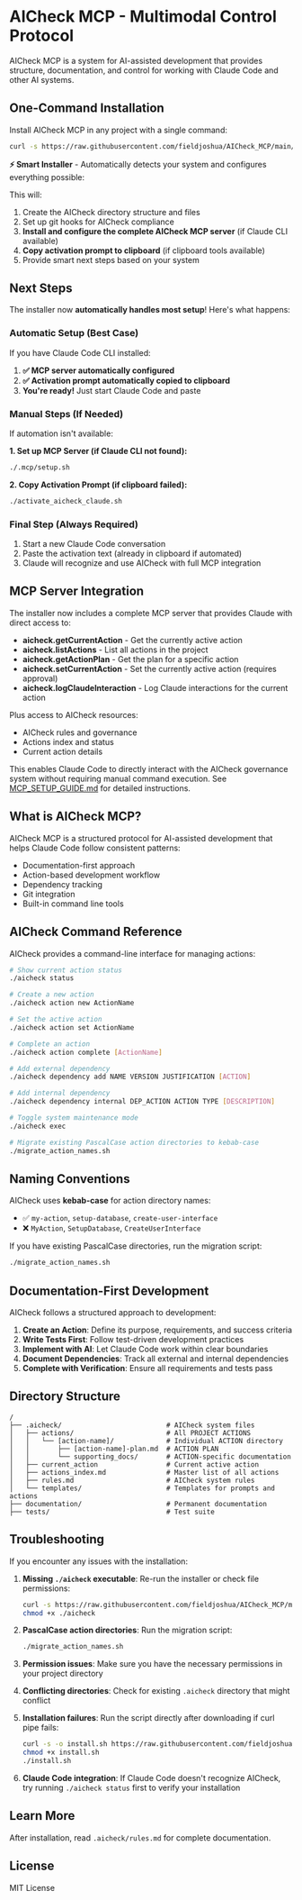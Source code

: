 # AICheck MCP - Multimodal Control Protocol

AICheck MCP is a system for AI-assisted development that provides structure, documentation, and control for working with Claude Code and other AI systems.

## One-Command Installation

Install AICheck MCP in any project with a single command:

```bash
curl -s https://raw.githubusercontent.com/fieldjoshua/AICheck_MCP/main/ultimate_aicheck_installer.sh | bash
```

**⚡ Smart Installer** - Automatically detects your system and configures everything possible:

This will:
1. Create the AICheck directory structure and files
2. Set up git hooks for AICheck compliance
3. **Install and configure the complete AICheck MCP server** (if Claude CLI available)
4. **Copy activation prompt to clipboard** (if clipboard tools available)
5. Provide smart next steps based on your system

## Next Steps

The installer now **automatically handles most setup**! Here's what happens:

### Automatic Setup (Best Case)
If you have Claude Code CLI installed:
1. **✅ MCP server automatically configured**
2. **✅ Activation prompt automatically copied to clipboard**
3. **You're ready!** Just start Claude Code and paste

### Manual Steps (If Needed)
If automation isn't available:

**1. Set up MCP Server (if Claude CLI not found):**
```bash
./.mcp/setup.sh
```

**2. Copy Activation Prompt (if clipboard failed):**
```bash
./activate_aicheck_claude.sh
```

### Final Step (Always Required)
1. Start a new Claude Code conversation
2. Paste the activation text (already in clipboard if automated)
3. Claude will recognize and use AICheck with full MCP integration

## MCP Server Integration

The installer now includes a complete MCP server that provides Claude with direct access to:

- **aicheck.getCurrentAction** - Get the currently active action
- **aicheck.listActions** - List all actions in the project  
- **aicheck.getActionPlan** - Get the plan for a specific action
- **aicheck.setCurrentAction** - Set the currently active action (requires approval)
- **aicheck.logClaudeInteraction** - Log Claude interactions for the current action

Plus access to AICheck resources:
- AICheck rules and governance
- Actions index and status
- Current action details

This enables Claude Code to directly interact with the AICheck governance system without requiring manual command execution. See [MCP_SETUP_GUIDE.md](MCP_SETUP_GUIDE.md) for detailed instructions.

## What is AICheck MCP?

AICheck MCP is a structured protocol for AI-assisted development that helps Claude Code follow consistent patterns:

- Documentation-first approach
- Action-based development workflow
- Dependency tracking
- Git integration
- Built-in command line tools

## AICheck Command Reference

AICheck provides a command-line interface for managing actions:

```bash
# Show current action status
./aicheck status

# Create a new action
./aicheck action new ActionName

# Set the active action
./aicheck action set ActionName

# Complete an action
./aicheck action complete [ActionName]

# Add external dependency
./aicheck dependency add NAME VERSION JUSTIFICATION [ACTION]

# Add internal dependency
./aicheck dependency internal DEP_ACTION ACTION TYPE [DESCRIPTION]

# Toggle system maintenance mode
./aicheck exec

# Migrate existing PascalCase action directories to kebab-case
./migrate_action_names.sh
```

## Naming Conventions

AICheck uses **kebab-case** for action directory names:
- ✅ `my-action`, `setup-database`, `create-user-interface`
- ❌ `MyAction`, `SetupDatabase`, `CreateUserInterface`

If you have existing PascalCase directories, run the migration script:
```bash
./migrate_action_names.sh
```

## Documentation-First Development

AICheck follows a structured approach to development:

1. **Create an Action**: Define its purpose, requirements, and success criteria
2. **Write Tests First**: Follow test-driven development practices
3. **Implement with AI**: Let Claude Code work within clear boundaries
4. **Document Dependencies**: Track all external and internal dependencies
5. **Complete with Verification**: Ensure all requirements and tests pass

## Directory Structure

```
/
├── .aicheck/                          # AICheck system files
│   ├── actions/                       # All PROJECT ACTIONS
│   │   └── [action-name]/             # Individual ACTION directory
│   │       ├── [action-name]-plan.md  # ACTION PLAN
│   │       └── supporting_docs/       # ACTION-specific documentation
│   ├── current_action                 # Current active action
│   ├── actions_index.md               # Master list of all actions
│   ├── rules.md                       # AICheck system rules
│   └── templates/                     # Templates for prompts and actions
├── documentation/                     # Permanent documentation
├── tests/                             # Test suite
```

## Troubleshooting

If you encounter any issues with the installation:

1. **Missing `./aicheck` executable**: Re-run the installer or check file permissions:
   ```bash
   curl -s https://raw.githubusercontent.com/fieldjoshua/AICheck_MCP/main/ultimate_aicheck_installer.sh | bash
   chmod +x ./aicheck
   ```

2. **PascalCase action directories**: Run the migration script:
   ```bash
   ./migrate_action_names.sh
   ```

3. **Permission issues**: Make sure you have the necessary permissions in your project directory

4. **Conflicting directories**: Check for existing `.aicheck` directory that might conflict

5. **Installation failures**: Run the script directly after downloading if curl pipe fails:
   ```bash
   curl -s -o install.sh https://raw.githubusercontent.com/fieldjoshua/AICheck_MCP/main/ultimate_aicheck_installer.sh
   chmod +x install.sh
   ./install.sh
   ```

6. **Claude Code integration**: If Claude Code doesn't recognize AICheck, try running `./aicheck status` first to verify your installation

## Learn More

After installation, read `.aicheck/rules.md` for complete documentation.

## License

MIT License